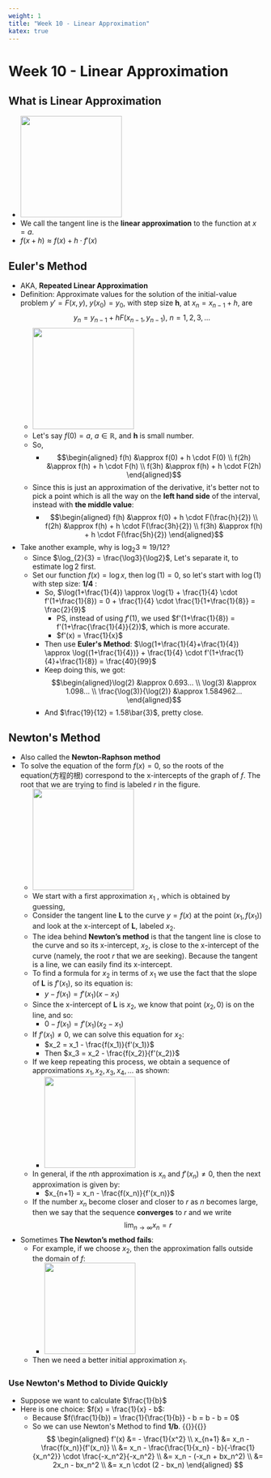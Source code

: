 ```yaml
---
weight: 1
title: "Week 10 - Linear Approximation"
katex: true
---
```


# Week 10 - Linear Approximation

## What is Linear Approximation

* <img src="https://i.imgur.com/lixorO6.jpg" style="width:200px" />
* We call the tangent line is the **linear approximation** to the function at $x=a$.
* $f(x+h) \approx f(x) + h \cdot f'(x)$

## Euler's Method

* AKA, **Repeated Linear Approximation**
* Definition: Approximate values for the solution of the initial-value problem $y' = F(x,y)$, $y(x_0) = y_0$, with step size **h**, at $x_n = x_{n-1} + h$, are $$y_n = y_{n-1} + hF(x_{n-1},y_{n-1}) \text{, } n=1,2,3,...$$
  * <img src="https://i.imgur.com/lKFQF40.jpg" style="width:200px" />
  * Let's say $f(0) = a$, $a \in \mathbb{R}$, and **h** is small number.
  * So,
    * $$\begin{aligned}
            f(h) &\approx f(0) + h \cdot F(0) \\
            f(2h) &\approx f(h) + h \cdot F(h) \\
            f(3h) &\approx f(h) + h \cdot F(2h)
            \end{aligned}$$
  * Since this is just an approximation of the derivative, it's better not to pick a point which is all the way on the **left hand side** of the interval, instead with **the middle value**:
    * $$\begin{aligned}
            f(h) &\approx f(0) + h \cdot F(\frac{h}{2}) \\
            f(2h) &\approx f(h) + h \cdot F(\frac{3h}{2}) \\
            f(3h) &\approx f(h) + h \cdot F(\frac{5h}{2})
            \end{aligned}$$
* Take another example, why is $\log_{2}{3} \approx 19/12$?
  * Since $\log_{2}{3} = \frac{\log3}{\log2}$, Let's separate it, to estimate $\log2$ first.
  * Set our function $f(x) = \log{x}$, then $\log(1) = 0$, so let's start with $\log(1)$ with step size: **1/4** :
    * So, $\log(1+\frac{1}{4}) \approx \log{1} + \frac{1}{4} \cdot f'(1+\frac{1}{8}) = 0 + \frac{1}{4} \cdot \frac{1}{1+\frac{1}{8}} = \frac{2}{9}$
      * PS, instead of using $f'(1)$, we used $f'(1+\frac{1}{8}) = f'(1+\frac{\frac{1}{4}}{2})$, which is more accurate.
      * $f'(x) = \frac{1}{x}$
    * Then use **Euler's Method**: $\log(1+\frac{1}{4}+\frac{1}{4}) \approx \log{(1+\frac{1}{4})} + \frac{1}{4} \cdot f'(1+\frac{1}{4}+\frac{1}{8}) = \frac{40}{99}$
    * Keep doing this, we got: $$\begin{aligned}\log(2) &\approx 0.693... \\ \log(3) &\approx 1.098... \\ \frac{\log(3)}{\log(2)} &\approx 1.584962... \end{aligned}$$
    * And $\frac{19}{12} = 1.58\bar{3}$, pretty close.

## Newton's Method

* Also called the **Newton-Raphson method**
* To solve the equation of the form $f(x) = 0$, so the roots of the equation(方程的根) correspond to the x-intercepts of the graph of $f$. The root that we are trying to find is labeled $r$ in the figure.
  * <img src="https://i.imgur.com/jOZq5fU.jpg" style="width:200px" />
  * We start with a first approximation $x_1$ , which is obtained by guessing,
  * Consider the tangent line **L** to the curve $y = f(x)$ at the point $(x_1, f(x_1))$ and look at the x-intercept of **L**, labeled $x_2$.
  * The idea behind **Newton’s method** is that the tangent line is close to the curve and so its x-intercept, $x_2$, is close to the x-intercept of the curve (namely, the root $r$ that we are seeking). Because the tangent is a line, we can easily find its x-intercept.
  * To find a formula for $x_2$ in terms of $x_1$ we use the fact that the slope of **L** is $f'(x_1)$, so its equation is:
    * $y - f(x_1) = f'(x_1)(x - x_1)$
  * Since the x-intercept of **L** is $x_2$, we know that point ($x_2, 0$) is on the line, and so:
    * $0 - f(x_1) = f'(x_1)(x_2 - x_1)$
  * If $f'(x_1) \ne 0$, we can solve this equation for $x_2$:
    * $x_2 = x_1 - \frac{f(x_1)}{f'(x_1)}$
    * Then $x_3 = x_2 - \frac{f(x_2)}{f'(x_2)}$
  * If we keep repeating this process, we obtain a sequence of approximations $x_1, x_2, x_3, x_4, \dots$ as shown:
    * <img src="https://i.imgur.com/hHtnG2a.jpg" style="width:180px" />
  * In general, if the $n$th approximation is $x_n$ and $f'(x_n) \ne 0$, then the next approximation is given by:
    * $x_{n+1} = x_n - \frac{f(x_n)}{f'(x_n)}$
  * If the number $x_n$ become closer and closer to $r$ as $n$ becomes large, then we say that the sequence **converges** to $r$ and we write $$\lim_{n \to \infty}x_n = r$$
* Sometimes **The Newton’s method fails**:
  * For example, if we choose $x_2$, then the approximation falls outside the domain of $f$:
    * <img src="https://i.imgur.com/LfmlPd1.jpg" style="width:180px" />
  * Then we need a better initial approximation $x_1$.

### Use Newton's Method to Divide Quickly

* Suppose we want to calculate $\frac{1}{b}$
* Here is one choice: $f(x) = \frac{1}{x} - b$:
  * Because $f(\frac{1}{b}) = \frac{1}{\frac{1}{b}} - b = b - b = 0$
  * So we can use Newton's Method to find **1/b**.
{{<katex>}}{{</katex>}}
$$
\begin{aligned}
f'(x) &= - \frac{1}{x^2} \\
x_{n+1} &= x_n - \frac{f(x_n)}{f'(x_n)} \\
&= x_n - \frac{\frac{1}{x_n} - b}{-\frac{1}{x_n^2}} \cdot \frac{-x_n^2}{-x_n^2} \\
&= x_n - (-x_n + bx_n^2) \\
&= 2x_n - bx_n^2 \\
&= x_n \cdot (2 - bx_n)
\end{aligned}
$$

